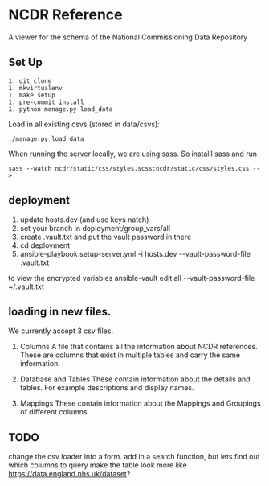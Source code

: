 NCDR Reference
==============

A viewer for the schema of the National Commissioning Data Repository

## Set Up

    1. git clone
    1. mkvirtualenv
    1. make setup
    1. pre-commit install
    1. python manage.py load_data

Load in all existing csvs (stored in data/csvs):

    ./manage.py load_data


When running the server locally, we are using sass. So installl sass and run

    sass --watch ncdr/static/css/styles.scss:ncdr/static/css/styles.css -->


## deployment
1. update hosts.dev (and use keys natch)
1. set your branch in deployment/group_vars/all
1. create .vault.txt and put the vault password in there
1. cd deployment
1. ansible-playbook setup-server.yml -i hosts.dev --vault-password-file .vault.txt

to view the encrypted variables
ansible-vault edit all --vault-password-file ~/.vault.txt


## loading in new files.
We currently accept 3 csv files.

1. Columns
A file that contains all the information about NCDR references. These are columns
that exist in multiple tables and carry the same information.

2. Database and Tables
These contain information about the details and tables. For example descriptions
and display names.

3. Mappings
These contain information about the Mappings and Groupings of different columns.


## TODO
change the csv loader into a form.
add in a search function, but lets find out which columns to query
make the table look more like https://data.england.nhs.uk/dataset?
